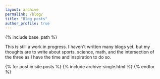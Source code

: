 ```yaml
---
layout: archive
permalink: /blog/
title: "Blog posts"
author_profile: true
---
```


{% include base_path %}

This is still a work in progress. I haven't written many blogs yet, but my thoughts are to write about sports, science, math, and the intersection of the three as I have the time and inspiration to do so.

{% for post in site.posts %}
  {% include archive-single.html %}
{% endfor %}
